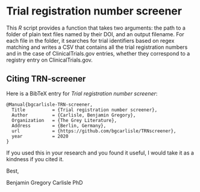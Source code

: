 # Trial registration number screener

This *R* script provides a function that takes two arguments: the path to a folder of plain text files named by their DOI, and an output filename. For each file in the folder, it searches for trial identifiers based on regex matching and writes a CSV that contains all the trial registration numbers and in the case of ClinicalTrials.gov entries, whether they correspond to a registry entry on ClinicalTrials.gov.

## Citing TRN-screener

Here is a BibTeX entry for *Trial registration number screener*:

```
@Manual{bgcarlisle-TRN-screener,
  Title          = {Trial registration number screener},
  Author         = {Carlisle, Benjamin Gregory},
  Organization   = {The Grey Literature},
  Address        = {Berlin, Germany},
  url            = {https://github.com/bgcarlisle/TRNscreener},
  year           = 2020
}
```

If you used this in your research and you found it useful, I would take it as a kindness if you cited it.

Best,

Benjamin Gregory Carlisle PhD
